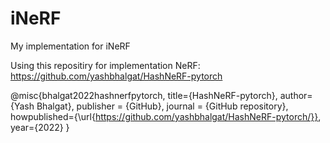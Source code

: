 # iNeRF
My implementation for iNeRF

Using this repositiry for implementation NeRF: https://github.com/yashbhalgat/HashNeRF-pytorch





@misc{bhalgat2022hashnerfpytorch,
  title={HashNeRF-pytorch},
  author={Yash Bhalgat},
  publisher = {GitHub},
  journal = {GitHub repository},
  howpublished={\url{https://github.com/yashbhalgat/HashNeRF-pytorch/}},
  year={2022}
}
